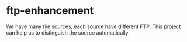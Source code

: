 # ftp-enhancement
We have many file sources, each source have different FTP. This project can help us to distinguish the source automatically. 
